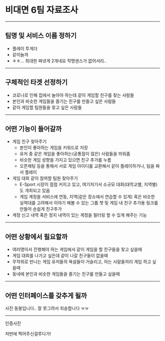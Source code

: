 # 비대면 6팀 자료조사
--------
## 팀명 및 서비스 이름 정하기
- 플레이 투게더
- 같이놀까
- ㅎㅎ... 최대한 짜낸게 2개네요 작명센스가 없어서리..
------
## 구체적인 타겟 선정하기
- 코로나로 인해 집에서 놀아야 하는데 같이 게임할 친구를 찾는 사람들
- 본인과 비슷한 게임들을 즐기는 친구를 만들고 싶은 사람들
- 같이 게임할 팀원들을 찾고 싶은 사람들
------
## 어떤 기능이 들어갈까
- 게임 친구 찾아주기
  - 본인이 좋아하는 게임을 키워드로 저장
  - 유저 중 같은 게임을 좋아하는(공통점이 많은) 사람들을 띄워줌
  - 비슷한 게임 성향을 가지고 있으면 친구 추가를 누름
  - 오픈채팅 등을 통해서 서로 게임 아이디를 교환해서 같이 플레이하거나, 팀을 짜서 플레이
- 게임 대회 같이 참여할 팀원 찾아주기
  - E-Sport 시장이 점점 커지고 있고, 여기저기서 소규모 대회(대학교별, 지역별)도 개최되고 있음
  - 게임 계정을 서비스에 연동, 지역(같은 장소에서 연습할 수 있게) 혹은 비슷한 실력대를 고려해서 이야기 해볼 수 있는 그룹 챗 및 게임 내 친구 추가용 링크를 만들어 손쉽게 친구추가
- 계정 신고 내역 혹은 정지 내역이 있는 계정을 필터링 할 수 있게 해주는 기능
------
## 어떤 상황에서 필요할까
- 여러명이서 진행해야 하는 게임에서 같이 게임을 할 친구들을 찾고 싶을때
- 게임 대회를 나가고 싶은데 같이 나갈 친구들이 없을때
- 무작위로 만나는 게임 유저들의 욕설들이 거슬리고, 아는 사람들끼리 게임 하고 싶을때
- 동네에 본인과 비슷한 게임들을 즐기는 친구를 만들고 싶을때
-------
## 어떤 인터페이스를 갖추게 될까
사진 동봉입니다.. 잘 못그려서 죄송합니다 ㅠㅠ   

-------
인증사진

저번에 찍어주신걸루다가!